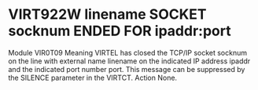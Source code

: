 # VIRT922W linename SOCKET socknum ENDED FOR ipaddr:port
Module
    VIR0T09
Meaning
    VIRTEL has closed the TCP/IP socket socknum on the line with external name linename on the indicated IP address ipaddr and the indicated port number port. This message can be suppressed by the SILENCE parameter in the VIRTCT.
Action
    None.
